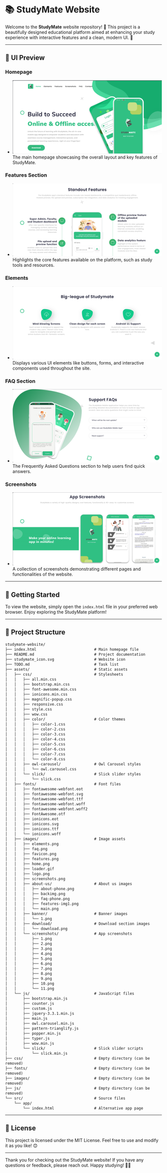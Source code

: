 # 📚 StudyMate Website

Welcome to the **StudyMate** website repository! 🎉 This project is a beautifully designed educational platform aimed at enhancing your study experience with interactive features and a clean, modern UI. 🚀

---

## 🎨 UI Preview

### Homepage
- ![Home](assets/images/home.png)
  The main homepage showcasing the overall layout and key features of StudyMate.

### Features Section
- ![Features](assets/images/features.png)
  Highlights the core features available on the platform, such as study tools and resources.

### Elements
- ![Elements](assets/images/elements.png)
  Displays various UI elements like buttons, forms, and interactive components used throughout the site.

### FAQ Section
- ![FAQ](assets/images/faq.png)
  The Frequently Asked Questions section to help users find quick answers.

### Screenshots
- ![Screenshots](assets/images/screenshots.png)
  A collection of screenshots demonstrating different pages and functionalities of the website.

---

## 🚀 Getting Started

To view the website, simply open the `index.html` file in your preferred web browser. Enjoy exploring the StudyMate platform!

---

## 📁 Project Structure

```
studymate-website/
├── index.html                          # Main homepage file
├── README.md                           # Project documentation
├── studymate_icon.svg                  # Website icon
├── TODO.md                             # Task list
├── assets/                             # Static assets
│   ├── css/                            # Stylesheets
│   │   ├── all.min.css
│   │   ├── bootstrap.min.css
│   │   ├── font-awesome.min.css
│   │   ├── ionicons.min.css
│   │   ├── magnific-popup.css
│   │   ├── responsive.css
│   │   ├── style.css
│   │   ├── wow.css
│   │   ├── color/                      # Color themes
│   │   │   ├── color-1.css
│   │   │   ├── color-2.css
│   │   │   ├── color-3.css
│   │   │   ├── color-4.css
│   │   │   ├── color-5.css
│   │   │   ├── color-6.css
│   │   │   ├── color-7.css
│   │   │   └── color-8.css
│   │   ├── owl-carousel/               # Owl Carousel styles
│   │   │   └── owl.carousel.css
│   │   └── slick/                      # Slick slider styles
│   │       └── slick.css
│   ├── fonts/                          # Font files
│   │   ├── fontawesome-webfont.eot
│   │   ├── fontawesome-webfont.svg
│   │   ├── fontawesome-webfont.ttf
│   │   ├── fontawesome-webfont.woff
│   │   ├── fontawesome-webfont.woff2
│   │   ├── FontAwesome.otf
│   │   ├── ionicons.eot
│   │   ├── ionicons.svg
│   │   ├── ionicons.ttf
│   │   └── ionicons.woff
│   ├── images/                         # Image assets
│   │   ├── elements.png
│   │   ├── faq.png
│   │   ├── favicon.png
│   │   ├── features.png
│   │   ├── home.png
│   │   ├── loader.gif
│   │   ├── logo.png
│   │   ├── screenshots.png
│   │   ├── about-us/                   # About us images
│   │   │   ├── about-phone.png
│   │   │   ├── backimg.png
│   │   │   ├── faq-phone.png
│   │   │   ├── features-img1.png
│   │   │   └── main.png
│   │   ├── banner/                     # Banner images
│   │   │   └── 1.png
│   │   ├── download/                   # Download section images
│   │   │   └── download.png
│   │   └── screenshots/                # App screenshots
│   │       ├── 1.png
│   │       ├── 2.png
│   │       ├── 3.png
│   │       ├── 4.png
│   │       ├── 5.png
│   │       ├── 6.png
│   │       ├── 7.png
│   │       ├── 8.png
│   │       ├── 9.png
│   │       ├── 10.png
│   │       └── 11.png
│   └── js/                             # JavaScript files
│       ├── bootstrap.min.js
│       ├── counter.js
│       ├── custom.js
│       ├── jquery-3.3.1.min.js
│       ├── main.js
│       ├── owl.carousel.min.js
│       ├── pattern-trianglify.js
│       ├── popper.min.js
│       ├── typer.js
│       ├── wow.min.js
│       └── slick/                      # Slick slider scripts
│           └── slick.min.js
├── css/                                # Empty directory (can be removed)
├── fonts/                              # Empty directory (can be removed)
├── images/                             # Empty directory (can be removed)
├── js/                                 # Empty directory (can be removed)
└── src/                                # Source files
    └── app/
        └── index.html                  # Alternative app page
```

---

## 📄 License

This project is licensed under the MIT License. Feel free to use and modify it as you like! 😊

---

Thank you for checking out the StudyMate website! If you have any questions or feedback, please reach out. Happy studying! 📖✨
